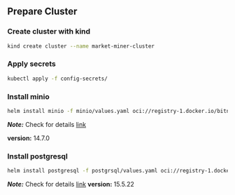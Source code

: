 


## Prepare Cluster
### Create cluster with kind

```bash
kind create cluster --name market-miner-cluster
```

### Apply secrets

```bash
kubectl apply -f config-secrets/
```

### Install minio

```bash
helm install minio -f minio/values.yaml oci://registry-1.docker.io/bitnamicharts/minio
```

___Note:___ Check for details [link](https://artifacthub.io/packages/helm/bitnami/minio)

__version:__ 14.7.0


### Install postgresql

```bash
helm install postgresql -f postgrsql/values.yaml oci://registry-1.docker.io/bitnamicharts/postgresql
```

___Note:___ Check for details [link](https://artifacthub.io/packages/helm/bitnami/postgresql)
__version:__ 15.5.22
